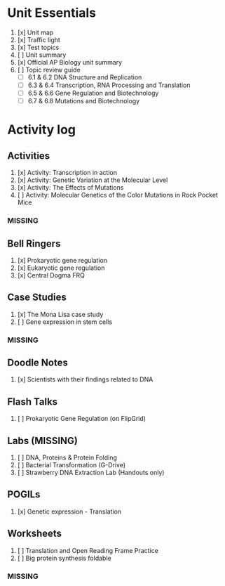 # Unit Essentials
1. [x] Unit map
2. [x] Traffic light
3. [x] Test topics
4. [ ] Unit summary
5. [x] Official AP Biology unit summary
6. [ ] Topic review guide  
	- [ ] 6.1 & 6.2 DNA Structure and Replication  
	- [ ] 6.3 & 6.4 Transcription, RNA Processing and Translation  
	- [ ] 6.5 & 6.6 Gene Regulation and Biotechnology  
	- [ ] 6.7 & 6.8 Mutations and Biotechnology

# Activity log
## Activities
1. [x] Activity: Transcription in action
2. [x] Activity: Genetic Variation at the Molecular Level
3. [x] Activity: The Effects of Mutations
4. [ ] Activity: Molecular Genetics of the Color Mutations in Rock Pocket Mice
### MISSING

## Bell Ringers
1. [x] Prokaryotic gene regulation
2. [x] Eukaryotic gene regulation
3. [x] Central Dogma FRQ

## Case Studies
1. [x] The Mona Lisa case study
2. [ ] Gene expression in stem cells
### MISSING

## Doodle Notes
1. [x] Scientists with their findings related to DNA

## Flash Talks
1. [ ] Prokaryotic Gene Regulation (on FlipGrid)

## Labs (**MISSING**)
1. [ ] DNA, Proteins & Protein Folding
2. [ ] Bacterial Transformation (G-Drive)
3. [ ] Strawberry DNA Extraction Lab (Handouts only)

## POGILs
1. [x] Genetic expression - Translation

## Worksheets
1. [ ] Translation and Open Reading Frame Practice
2. [ ] Big protein synthesis foldable
### MISSING
